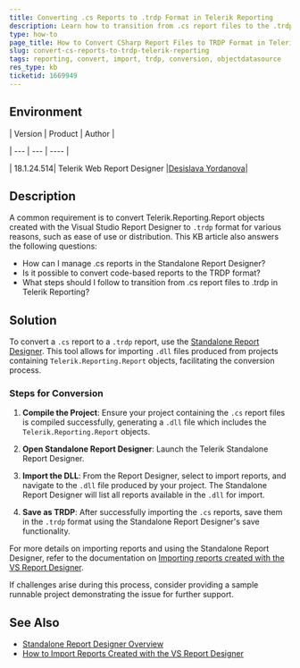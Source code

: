 ```yaml
---
title: Converting .cs Reports to .trdp Format in Telerik Reporting
description: Learn how to transition from .cs report files to the .trdp format in Telerik Reporting, enabling easier report management and distribution.
type: how-to
page_title: How to Convert CSharp Report Files to TRDP Format in Telerik Reporting
slug: convert-cs-reports-to-trdp-telerik-reporting
tags: reporting, convert, import, trdp, conversion, objectdatasource
res_type: kb
ticketid: 1669949
---
```


## Environment

| Version | Product | Author |  

| --- | --- | ---- |  

| 18.1.24.514| Telerik Web Report Designer |[Desislava Yordanova](https://www.telerik.com/blogs/author/desislava-yordanova)| 

## Description

A common requirement is to convert Telerik.Reporting.Report objects created with the Visual Studio Report Designer to `.trdp` format for various reasons, such as ease of use or distribution. This KB article also answers the following questions:
- How can I manage .cs reports in the Standalone Report Designer?
- Is it possible to convert code-based reports to the TRDP format?
- What steps should I follow to transition from .cs report files to .trdp in Telerik Reporting?

## Solution

To convert a `.cs` report to a `.trdp` report, use the [Standalone Report Designer](https://docs.telerik.com/reporting/designing-reports/report-designer-tools/desktop-designers/standalone-report-designer/overview). This tool allows for importing `.dll` files produced from projects containing `Telerik.Reporting.Report` objects, facilitating the conversion process.

### Steps for Conversion

1. **Compile the Project**: Ensure your project containing the `.cs` report files is compiled successfully, generating a `.dll` file which includes the `Telerik.Reporting.Report` objects.

2. **Open Standalone Report Designer**: Launch the Telerik Standalone Report Designer.

3. **Import the DLL**: From the Report Designer, select to import reports, and navigate to the `.dll` file produced by your project. The Standalone Report Designer will list all reports available in the `.dll` for import.

4. **Save as TRDP**: After successfully importing the `.cs` reports, save them in the `.trdp` format using the Standalone Report Designer's save functionality.

For more details on importing reports and using the Standalone Report Designer, refer to the documentation on [Importing reports created with the VS Report Designer](https://docs.telerik.com/reporting/designing-reports/report-designer-tools/desktop-designers/standalone-report-designer/how-to-import-reports-created-with-the-vs-report-designer).

If challenges arise during this process, consider providing a sample runnable project demonstrating the issue for further support.

## See Also

- [Standalone Report Designer Overview](https://docs.telerik.com/reporting/designing-reports/report-designer-tools/desktop-designers/standalone-report-designer/overview)
- [How to Import Reports Created with the VS Report Designer](https://docs.telerik.com/reporting/designing-reports/report-designer-tools/desktop-designers/standalone-report-designer/how-to-import-reports-created-with-the-vs-report-designer)
